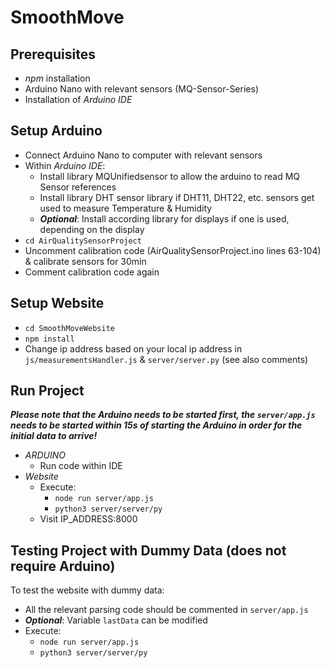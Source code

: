 # SmoothMove

## Prerequisites
* *npm* installation
* Arduino Nano with relevant sensors (MQ-Sensor-Series)
* Installation of *Arduino IDE*
## Setup Arduino
* Connect Arduino Nano to computer with relevant sensors
* Within *Arduino IDE*:
    * Install library MQUnifiedsensor to allow the arduino to read MQ Sensor references
    * Install library DHT sensor library if DHT11, DHT22, etc. sensors get used to measure Temperature & Humidity
    * ***Optional***: Install according library for displays if one is used, depending on the display
* `cd AirQualitySensorProject`
* Uncomment calibration code (AirQualitySensorProject.ino lines 63-104) & calibrate sensors for 30min
* Comment calibration code again
## Setup Website
* `cd SmoothMoveWebsite`
* `npm install`
* Change ip address based on your local ip address in `js/measurementsHandler.js` & `server/server.py` (see also comments)
## Run Project
***Please note that the Arduino needs to be started first, the `server/app.js` needs to be started within 15s of starting the Arduino in order for the initial data to arrive!***
* *ARDUINO*
    * Run code within IDE
* *Website* 
    * Execute:
        * `node run server/app.js`
        * `python3 server/server/py`
    * Visit IP_ADDRESS:8000
## Testing Project with Dummy Data (does not require Arduino)
To test the website with dummy data:
* All the relevant parsing code should be commented in `server/app.js`
* ***Optional***: Variable `lastData` can be modified
* Execute:
    * `node run server/app.js`
    * `python3 server/server/py`
